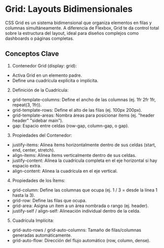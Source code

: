 # Grid: Layouts Bidimensionales

CSS Grid es un sistema bidimensional que organiza elementos en filas y columnas simultáneamente. A diferencia de Flexbox, Grid te da control total sobre la estructura del layout, ideal para diseños complejos como dashboards o páginas completas.

## Conceptos Clave

1. Contenedor Grid (display: grid):

- Activa Grid en un elemento padre.
- Define una cuadrícula explícita o implícita.

2. Definición de la Cuadrícula:

- grid-template-columns: Define el ancho de las columnas (ej. 1fr 2fr 1fr, repeat(3, 1fr)).
- grid-template-rows: Define el alto de las filas (ej. 100px 200px).
- grid-template-areas: Nombra áreas para posicionar ítems (ej. "header header" "sidebar main").
- gap: Espacio entre celdas (row-gap, column-gap, o gap).

3. Propiedades del Contenedor:

- justify-items: Alinea ítems horizontalmente dentro de sus celdas (start, end, center, stretch).
- align-items: Alinea ítems verticalmente dentro de sus celdas.
- justify-content: Alinea la cuadrícula completa en el eje horizontal si hay espacio extra.
- align-content: Alinea la cuadrícula en el eje vertical.

4. Propiedades de los Ítems:

- grid-column: Define las columnas que ocupa (ej. 1 / 3 = desde la línea 1 hasta la 3).
- grid-row: Define las filas que ocupa.
- grid-area: Asigna un ítem a un área nombrada o rango (ej. header).
- justify-self / align-self: Alineación individual dentro de la celda.

5. Cuadrícula Implícita:

- grid-auto-rows / grid-auto-columns: Tamaño de filas/columnas generadas automáticamente.
- grid-auto-flow: Dirección del flujo automático (row, column, dense).
